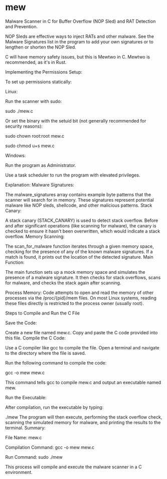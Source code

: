 # mew

Malware Scanner in C for Buffer Overflow (NOP Sled) and RAT Detection and Prevention.

NOP Sleds are effective ways to inject RATs and other malware. See the Malware Signatures list in the program to add your own signatures or to lengthen or shorten the NOP Sled.

C will have memory safety issues, but this is Mewtwo in C. Mewtwo is recommended, as it's in Rust.

Implementing the Permissions Setup:

To set up permissions statically:

Linux:

Run the scanner with sudo:

sudo ./mew.c

Or set the binary with the setuid bit (not generally recommended for security reasons):

sudo chown root:root mew.c

sudo chmod u+s mew.c

Windows:

Run the program as Administrator.

Use a task scheduler to run the program with elevated privileges.


Explanation:
Malware Signatures:

The malware_signatures array contains example byte patterns that the scanner will search for in memory. These signatures represent potential malware like NOP sleds, shellcode, and other malicious patterns.
Stack Canary:

A stack canary (STACK_CANARY) is used to detect stack overflow. Before and after significant operations (like scanning for malware), the canary is checked to ensure it hasn't been overwritten, which would indicate a stack overflow.
Memory Scanning:

The scan_for_malware function iterates through a given memory space, checking for the presence of any of the known malware signatures. If a match is found, it prints out the location of the detected signature.
Main Function:

The main function sets up a mock memory space and simulates the presence of a malware signature. It then checks for stack overflows, scans for malware, and checks the stack again after scanning.

Process Memory: Code attempts to open and read the memory of other processes via the /proc/{pid}/mem files. On most Linux systems, reading these files directly is restricted to the process owner (usually root).

Steps to Compile and Run the C File

Save the Code:

Create a new file named mew.c.
Copy and paste the C code provided into this file.
Compile the C Code:

Use a C compiler like gcc to compile the file. Open a terminal and navigate to the directory where the file is saved.

Run the following command to compile the code:

gcc -o mew mew.c

This command tells gcc to compile mew.c and output an executable named mew.

Run the Executable:

After compilation, run the executable by typing:

./mew
The program will then execute, performing the stack overflow check, scanning the simulated memory for malware, and printing the results to the terminal.
Summary:

File Name: mew.c

Compilation Command: gcc -o mew mew.c

Run Command: sudo ./mew

This process will compile and execute the malware scanner in a C environment.

